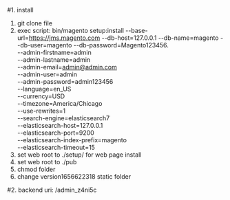 #1. install
1. git clone file
2. exec script: bin/magento setup:install --base-url=https://jms.magento.com --db-host=127.0.0.1 --db-name=magento --db-user=magento --db-password=Magento123456. \
--admin-firstname=admin \
--admin-lastname=admin \
--admin-email=admin@admin.com \
--admin-user=admin \
--admin-password=admin123456 \
--language=en_US \
--currency=USD \
--timezone=America/Chicago \
--use-rewrites=1 \
--search-engine=elasticsearch7 \
--elasticsearch-host=127.0.0.1 \
--elasticsearch-port=9200 \
--elasticsearch-index-prefix=magento \
--elasticsearch-timeout=15
3. set web root to ./setup/ for web page install
4. set web root to ./pub
5. chmod folder 
6. change version1656622318 static folder

#2. backend uri: /admin_z4ni5c
